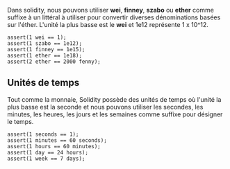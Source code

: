 Dans solidity, nous pouvons utiliser **wei**, **finney**, **szabo** ou **ether** comme suffixe à un littéral à utiliser pour convertir diverses dénominations basées sur l'éther. L'unité la plus basse est le **wei** et 1e12 représente 1 x 10^12.

```solidity
assert(1 wei == 1);
assert(1 szabo == 1e12);
assert(1 finney == 1e15);
assert(1 ether == 1e18);
assert(2 ether == 2000 fenny);
```

## Unités de temps

Tout comme la monnaie, Solidity possède des unités de temps où l'unité la plus basse est la seconde et nous pouvons utiliser les secondes, les minutes, les heures, les jours et les semaines comme suffixe pour désigner le temps.

```solidity
assert(1 seconds == 1);
assert(1 minutes == 60 seconds);
assert(1 hours == 60 minutes);
assert(1 day == 24 hours);
assert(1 week == 7 days);
```